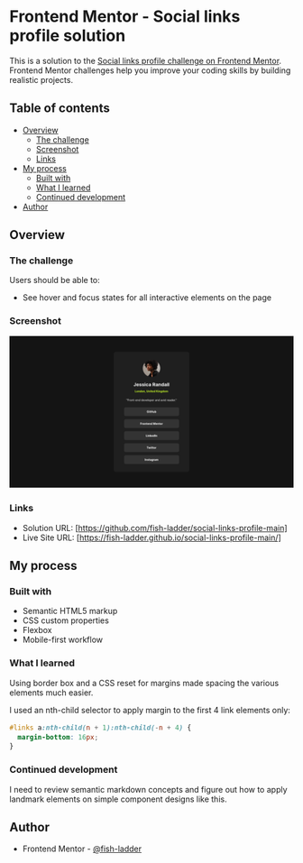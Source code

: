 # Frontend Mentor - Social links profile solution

This is a solution to the [Social links profile challenge on Frontend Mentor](https://www.frontendmentor.io/challenges/social-links-profile-UG32l9m6dQ). Frontend Mentor challenges help you improve your coding skills by building realistic projects.

## Table of contents

- [Overview](#overview)
  - [The challenge](#the-challenge)
  - [Screenshot](#screenshot)
  - [Links](#links)
- [My process](#my-process)
  - [Built with](#built-with)
  - [What I learned](#what-i-learned)
  - [Continued development](#continued-development)
- [Author](#author)

## Overview

### The challenge

Users should be able to:

- See hover and focus states for all interactive elements on the page

### Screenshot

![screenshot](https://github.com/fish-ladder/social-links-profile-main/blob/main/assets/Screenshot-Frontend-Mentor-Social-links-profile.png)

### Links

- Solution URL: [https://github.com/fish-ladder/social-links-profile-main]
- Live Site URL: [https://fish-ladder.github.io/social-links-profile-main/]

## My process

### Built with

- Semantic HTML5 markup
- CSS custom properties
- Flexbox
- Mobile-first workflow

### What I learned

Using border box and a CSS reset for margins made spacing the various elements much easier.

I used an nth-child selector to apply margin to the first 4 link elements only:

```css
#links a:nth-child(n + 1):nth-child(-n + 4) {
  margin-bottom: 16px;
}
```

### Continued development

I need to review semantic markdown concepts and figure out how to apply landmark elements on simple component designs like this.

## Author

- Frontend Mentor - [@fish-ladder](https://www.frontendmentor.io/profile/fish-ladder)
